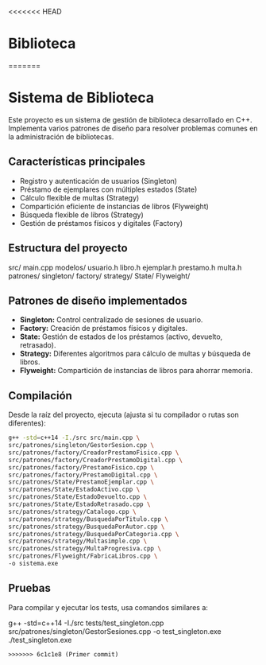 <<<<<<< HEAD
# Biblioteca
=======
# Sistema de Biblioteca

Este proyecto es un sistema de gestión de biblioteca desarrollado en C++.  
Implementa varios patrones de diseño para resolver problemas comunes en la administración de bibliotecas.

## Características principales

- Registro y autenticación de usuarios (Singleton)
- Préstamo de ejemplares con múltiples estados (State)
- Cálculo flexible de multas (Strategy)
- Compartición eficiente de instancias de libros (Flyweight)
- Búsqueda flexible de libros (Strategy)
- Gestión de préstamos físicos y digitales (Factory)

## Estructura del proyecto

src/
    main.cpp
    modelos/
        usuario.h
        libro.h
        ejemplar.h
        prestamo.h
        multa.h
    patrones/
        singleton/
        factory/
        strategy/
        State/
        Flyweight/


## Patrones de diseño implementados

- **Singleton:** Control centralizado de sesiones de usuario.
- **Factory:** Creación de préstamos físicos y digitales.
- **State:** Gestión de estados de los préstamos (activo, devuelto, retrasado).
- **Strategy:** Diferentes algoritmos para cálculo de multas y búsqueda de libros.
- **Flyweight:** Compartición de instancias de libros para ahorrar memoria.

## Compilación

Desde la raíz del proyecto, ejecuta (ajusta si tu compilador o rutas son diferentes):

```sh
g++ -std=c++14 -I./src src/main.cpp \
src/patrones/singleton/GestorSesion.cpp \
src/patrones/factory/CreadorPrestamoFisico.cpp \
src/patrones/factory/CreadorPrestamoDigital.cpp \
src/patrones/factory/PrestamoFisico.cpp \
src/patrones/factory/PrestamoDigital.cpp \
src/patrones/State/PrestamoEjemplar.cpp \
src/patrones/State/EstadoActivo.cpp \
src/patrones/State/EstadoDevuelto.cpp \
src/patrones/State/EstadoRetrasado.cpp \
src/patrones/strategy/Catalogo.cpp \
src/patrones/strategy/BusquedaPorTitulo.cpp \
src/patrones/strategy/BusquedaPorAutor.cpp \
src/patrones/strategy/BusquedaPorCategoria.cpp \
src/patrones/strategy/Multasimple.cpp \
src/patrones/strategy/MultaProgresiva.cpp \
src/patrones/Flyweight/FabricaLibros.cpp \
-o sistema.exe
```

## Pruebas

Para compilar y ejecutar los tests, usa comandos similares a:

g++ -std=c++14 -I./src tests/test_singleton.cpp src/patrones/singleton/GestorSesiones.cpp -o test_singleton.exe
./test_singleton.exe
```
>>>>>>> 6c1c1e8 (Primer commit)
